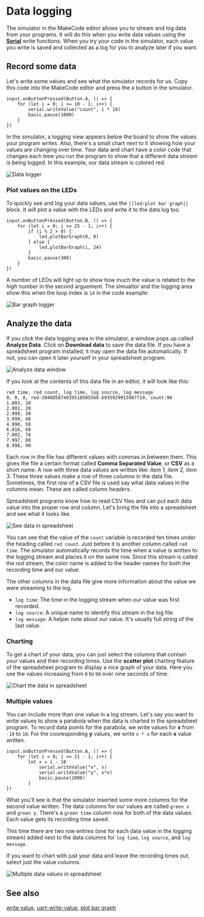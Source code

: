 # Data logging

The simulator in the MakeCode editor allows you to stream and log data from your programs. It will do this when you write data values using the **[Serial](/reference/serial)** write functions. When you try your code in the simulator, each value you write is saved and collected as a log for you to analyze later if you want.

## Record some data

Let's write some values and see what the simulator records for us. Copy this code into the MakeCode editor and press the `A` button in the simulator.

```blocks
input.onButtonPressed(Button.A, () => {
    for (let i = 0; i <= 10 - 1; i++) {
        serial.writeValue("count", i * 10)
        basic.pause(1000)
    }
})
```

In the simulator, a logging view appears below the board to show the values your program writes. Also, there's a small chart next to it showing how your values are changing over time. Your data and chart have a color code that changes each time you run the program to show that a different data *stream* is being logged. In this example, our data stream is colored red.

![Data logger](/static/mb/device/data-log.png)

### Plot values on the LEDs

To quickly see and log your data values, use the `||led:plot bar graph||` block. It will plot a value with the LEDs and write it to the data log too.

```blocks
input.onButtonPressed(Button.B, () => {
    for (let i = 0; i <= 25 - 1; i++) {
        if (i % 2 > 0) {
            led.plotBarGraph(0, 0)
        } else {
            led.plotBarGraph(i, 24)
        }
        basic.pause(300)
    }
})
```

A number of LEDs will light up to show how much the value is related to the *high* number in the second arguement. The simualtor and the logging area show this when the loop index is `14` in the code example:

![Bar graph logger](/static/mb/device/bar-graph-log.png)

## Analyze the data

If you click the data logging area in the simulator, a window pops up called **Analyze Data**. Click on **Download data** to save the data file. If you have a spreadsheet program installed, it may open the data file automatically. If not, you can open it later yourself in your spreadsheet program.

![Analyze data window](/static/mb/device/analyze-data.png)

If you look at the contents of this data file in an editor, it will look like this:

```csv
red time, red count, log time, log source, log message
0, 0, 0, red-394085874039518505560.6935929915907719, count:90
1.003, 10
2.001, 20
2.999, 30
3.999, 40
4.998, 50
6.016, 60
7.002, 70
7.997, 80
8.998, 90
```

Each row in the file has different values with commas in between them. This gives the file a certain format called **Comma Separated Value**, or **CSV** as a short name. A row with three data values are written like: *item 1, item 2, item 3*. These three values make a row of three *columns* in the data file. Sometimes, the first row of a CSV file is used say what data values in the columns mean. These are called column *headers*.

Spreadsheet programs know how to read CSV files and can put each data value into the proper row and column. Let's bring the file into a spreadsheet and see what it looks like.

![See data in spreadsheet](/static/mb/device/spreadsheet-data.png)

You can see that the value of the `count` variable is recorded ten times under the heading called `red count`. Just before it is another column called `red time`. The simulator automatically records the time when a value is written to the logging stream and places it on the same row. Since this stream is called the *red* stream, the color name is added to the header names for both the recording time and our value.

The other columns in the data file give more information about the value we were streaming to the log.

* `log time`: The time in the logging stream when our value was first recorded.
* `log source`: A unique name to identify this stream in the log file.
* `log message`: A helper note about our value. It's usually full string of the last value.

### Charting

To get a chart of your data, you can just select the columns that contain your values and their recording times. Use the **scatter plot** charting feature of the spreadsheet program to display a nice graph of your data. Here you see the values increasing from `0` to `90` over nine seconds of time.

![Chart the data in spreadsheet](/static/mb/device/spreadsheet-chart.png)

### Multiple values

You can include more than one value in a log stream. Let's say you want to write values to show a parabola when the data is charted in the spreadsheet program. To record data points for the parabola, we write values for **x** from `-10` to `10`. For the cooresponding **y** values, we write `x * x` for each **x** value written.

```blocks
input.onButtonPressed(Button.A, () => {
    for (let i = 0; i <= 21 - 1; i++) {
        let x = i - 10
            serial.writeValue("x", x)
            serial.writeValue("y", x*x)
            basic.pause(1000)
        }
})
```

What you'll see is that the simulator inserted some more columns for the second value written. The data columns for our values are called `green x` and `green y`. There's a `green time` column now for both of the data values. Each value gets its recording time saved.

This time there are two row entries (one for each data value in the logging stream) added next to the data columns for `log time`, `log source`, and `log message`.

If you want to chart with just your data and leave the recording times out, select just the value columns.

![Multiple data values in spreadsheet](/static/mb/device/spreadsheet-multi.png)

## See also

[write value](/reference/serial/write-value), [uart-write-value](/reference/bluetooth/uart-write-value), [plot bar graph](/reference/led/plot-bar-graph)